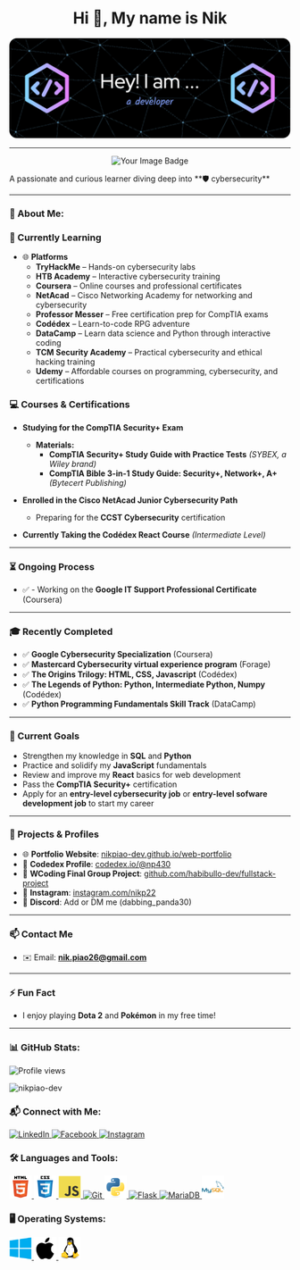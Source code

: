 <h1 align="center">Hi 👋, My name is Nik</h1>

![GitHub Header](github-header-image.png)

---

<p align="center"><img src="https://tryhackme-badges.s3.amazonaws.com/np430.png" alt="Your Image Badge" /></p>
<p aling="center">A passionate and curious learner diving deep into **🛡️ cybersecurity**</p>

--- 
<h3 align="left"><strong>🚀 About Me:</strong></h3>

### 📖 Currently Learning

- 🌐 **Platforms**
  - **TryHackMe** – Hands-on cybersecurity labs  
  - **HTB Academy** – Interactive cybersecurity training  
  - **Coursera** – Online courses and professional certificates  
  - **NetAcad** – Cisco Networking Academy for networking and cybersecurity  
  - **Professor Messer** – Free certification prep for CompTIA exams  
  - **Codédex** – Learn-to-code RPG adventure  
  - **DataCamp** – Learn data science and Python through interactive coding  
  - **TCM Security Academy** – Practical cybersecurity and ethical hacking training  
  - **Udemy** – Affordable courses on programming, cybersecurity, and certifications


### 💻 Courses & Certifications

- **Studying for the CompTIA Security+ Exam**  
  - **Materials:**  
    - **CompTIA Security+ Study Guide with Practice Tests** *(SYBEX, a Wiley brand)*  
    - **CompTIA Bible 3-in-1 Study Guide: Security+, Network+, A+** *(Bytecert Publishing)*

- **Enrolled in the Cisco NetAcad Junior Cybersecurity Path**  
  - Preparing for the **CCST Cybersecurity** certification

- **Currently Taking the Codédex React Course** *(Intermediate Level)*

---

### ⏳ Ongoing Process

   - ✅ - Working on the **Google IT Support Professional Certificate** (Coursera) 
   
---

### 🎓 Recently Completed

   - ✅ **Google Cybersecurity Specialization** (Coursera)
   - ✅ **Mastercard Cybersecurity virtual experience program** (Forage)
   - ✅ **The Origins Trilogy: HTML, CSS, Javascript** (Codédex)
   - ✅ **The Legends of Python: Python, Intermediate Python, Numpy** (Codédex)
   - ✅ **Python Programming Fundamentals Skill Track** (DataCamp)

---

### 🎯 Current Goals

   - Strengthen my knowledge in **SQL** and **Python**
   - Practice and solidify my **JavaScript** fundamentals
   - Review and improve my **React** basics for web development
   - Pass the **CompTIA Security+** certification  
   - Apply for an **entry-level cybersecurity job** or **entry-level sofware development job** to start my career 

---

### 💼 Projects & Profiles

   - 🌐 **Portfolio Website**: [nikpiao-dev.github.io/web-portfolio](https://nikpiao-dev.github.io/web-portfolio)
   - 🧠 **Codedex Profile**: [codedex.io/@np430](https://codedex.io/@np430)
   - 🤝 **WCoding Final Group Project**: [github.com/habibullo-dev/fullstack-project](https://github.com/habibullo-dev/fullstack-project)
   - 📸 **Instagram**: [instagram.com/nikp22](https://www.instagram.com/nikp22/)
   - 💬 **Discord**: Add or DM me (dabbing_panda30)

---

### 📫 Contact Me

   - ✉️ Email: **nik.piao26@gmail.com**

---

### ⚡ Fun Fact

   - I enjoy playing **Dota 2** and **Pokémon** in my free time!

---


### 📊 GitHub Stats: 
<p align="left">
  <img src="https://komarev.com/ghpvc/?username=nikpiao-dev&label=Profile%20views&color=0e75b6&style=flat" alt="Profile views" />
</p>
<p align="left">
  <img src="https://github-readme-stats.vercel.app/api/top-langs?username=nikpiao-dev&show_icons=true&locale=en&layout=compact" alt="nikpiao-dev" />
</p>

### 📬 Connect with Me:
<p align="left">
  <a href="https://linkedin.com/in/nikki-piao/" target="_blank">
    <img src="https://raw.githubusercontent.com/rahuldkjain/github-profile-readme-generator/master/src/images/icons/Social/linked-in-alt.svg" alt="LinkedIn" height="30" width="40" />
  </a>
  <a href="https://fb.com/nik.piao/" target="_blank">
    <img src="https://raw.githubusercontent.com/rahuldkjain/github-profile-readme-generator/master/src/images/icons/Social/facebook.svg" alt="Facebook" height="30" width="40" />
  </a>
  <a href="https://instagram.com/nikp22" target="_blank">
    <img src="https://raw.githubusercontent.com/rahuldkjain/github-profile-readme-generator/master/src/images/icons/Social/instagram.svg" alt="Instagram" height="30" width="40" />
  </a>
</p>

### 🛠️ Languages and Tools:
<p align="left">
  <a href="https://www.w3.org/html/" target="_blank" rel="noreferrer">
    <img src="https://raw.githubusercontent.com/devicons/devicon/master/icons/html5/html5-original-wordmark.svg" alt="HTML5" width="40" height="40"/>
  </a>
  <a href="https://www.w3schools.com/css/" target="_blank" rel="noreferrer">
    <img src="https://raw.githubusercontent.com/devicons/devicon/master/icons/css3/css3-original-wordmark.svg" alt="CSS3" width="40" height="40"/>
  </a>
  <a href="https://developer.mozilla.org/en-US/docs/Web/JavaScript" target="_blank" rel="noreferrer">
    <img src="https://raw.githubusercontent.com/devicons/devicon/master/icons/javascript/javascript-original.svg" alt="JavaScript" width="40" height="40"/>
  </a>
  <a href="https://git-scm.com/" target="_blank" rel="noreferrer">
    <img src="https://www.vectorlogo.zone/logos/git-scm/git-scm-icon.svg" alt="Git" width="40" height="40"/>
  </a>
  <a href="https://www.python.org" target="_blank" rel="noreferrer">
    <img src="https://raw.githubusercontent.com/devicons/devicon/master/icons/python/python-original.svg" alt="Python" width="40" height="40"/>
  </a>
  <a href="https://flask.palletsprojects.com/" target="_blank" rel="noreferrer">
    <img src="https://cdn.jsdelivr.net/npm/devicon@2.14.0/icons/flask/flask-original-wordmark.svg" alt="Flask" width="40" height="40"/>
  </a>
  <a href="https://mariadb.org/" target="_blank" rel="noreferrer">
    <img src="https://www.vectorlogo.zone/logos/mariadb/mariadb-icon.svg" alt="MariaDB" width="40" height="40"/>
  </a>
  <a href="https://www.mysql.com/" target="_blank" rel="noreferrer">
    <img src="https://raw.githubusercontent.com/devicons/devicon/master/icons/mysql/mysql-original-wordmark.svg" alt="MySQL" width="40" height="40"/>
  </a>
</p>

### 🖥️ Operating Systems:
<p align="left">
  <a href="https://www.microsoft.com/windows" target="_blank" rel="noreferrer">
    <img src="https://raw.githubusercontent.com/devicons/devicon/master/icons/windows8/windows8-original.svg" alt="Windows" width="40" height="40"/>
  </a>
  <a href="https://www.apple.com/macos" target="_blank" rel="noreferrer">
    <img src="https://raw.githubusercontent.com/devicons/devicon/master/icons/apple/apple-original.svg" alt="MacOS" width="40" height="40"/>
  </a>
  <a href="https://www.linux.org" target="_blank" rel="noreferrer">
    <img src="https://raw.githubusercontent.com/devicons/devicon/master/icons/linux/linux-original.svg" alt="Linux" width="40" height="40"/>
  </a>
</p>



